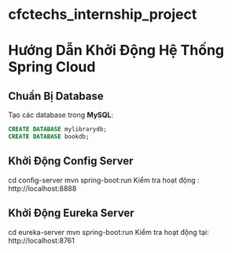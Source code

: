 # cfctechs_internship_project
# Hướng Dẫn Khởi Động Hệ Thống Spring Cloud

## Chuẩn Bị Database

Tạo các database trong **MySQL**:

```sql
CREATE DATABASE mylibrarydb;
CREATE DATABASE bookdb;
``` 
## Khởi Động Config Server
cd config-server
mvn spring-boot:run
Kiểm tra hoạt động : http://localhost:8888

## Khởi Động Eureka Server
cd eureka-server
mvn spring-boot:run
Kiểm tra hoạt động tại: http://localhost:8761
